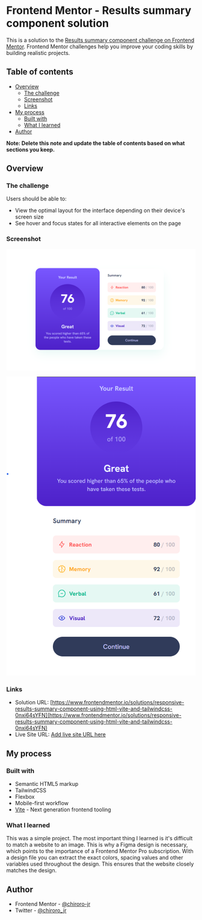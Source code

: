 # Frontend Mentor - Results summary component solution

This is a solution to the [Results summary component challenge on Frontend Mentor](https://www.frontendmentor.io/challenges/results-summary-component-CE_K6s0maV). Frontend Mentor challenges help you improve your coding skills by building realistic projects. 

## Table of contents

- [Overview](#overview)
  - [The challenge](#the-challenge)
  - [Screenshot](#screenshot)
  - [Links](#links)
- [My process](#my-process)
  - [Built with](#built-with)
  - [What I learned](#what-i-learned)
- [Author](#author)

**Note: Delete this note and update the table of contents based on what sections you keep.**

## Overview

### The challenge

Users should be able to:

- View the optimal layout for the interface depending on their device's screen size
- See hover and focus states for all interactive elements on the page

### Screenshot

![](./design/desktop-implementation.png)

![](./design/mobile-implementation.png)

### Links

- Solution URL: [https://www.frontendmentor.io/solutions/responsive-results-summary-component-using-html-vite-and-tailwindcss-0nxi64sYFN](https://www.frontendmentor.io/solutions/responsive-results-summary-component-using-html-vite-and-tailwindcss-0nxi64sYFN)
- Live Site URL: [Add live site URL here](https://your-live-site-url.com)

## My process

### Built with

- Semantic HTML5 markup
- TailwindCSS
- Flexbox
- Mobile-first workflow
- [Vite](https://vitejs.dev/) - Next generation frontend tooling

### What I learned

This was a simple project. The most important thing I learned is it's difficult to match a website to an image. This is why a Figma design is necessary, which points to the importance of a Frontend Mentor Pro subscription. With a design file you can extract the exact colors, spacing values and other variables used throughout the design. This ensures that the website closely matches the design.

## Author

- Frontend Mentor - [@chiroro-jr](https://www.frontendmentor.io/profile/chiroro-jr)
- Twitter - [@chiroro_jr](https://twitter.com/chiroro_jr)
